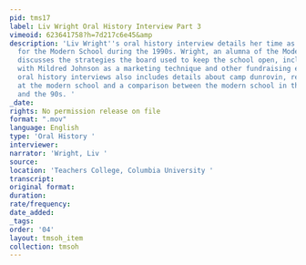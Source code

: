 ```yaml
---
pid: tms17
label: Liv Wright Oral History Interview Part 3
vimeoid: 623641758?h=7d217c6e45&amp
description: 'Liv Wright''s oral history interview details her time as a board member
  for the Modern School during the 1990s. Wright, an alumna of the Modern school,
  discusses the strategies the board used to keep the school open, including interviews
  with Mildred Johnson as a marketing technique and other fundraising efforts. This
  oral history interviews also includes details about camp dunrovin, religious beliefs
  at the modern school and a comparison between the modern school in the (insert years)
  and the 90s. '
_date:
rights: No permission release on file
format: ".mov"
language: English
type: 'Oral History '
interviewer:
narrator: 'Wright, Liv '
source:
location: 'Teachers College, Columbia University '
transcript:
original format:
duration:
rate/frequency:
date_added:
_tags:
order: '04'
layout: tmsoh_item
collection: tmsoh
---
```

